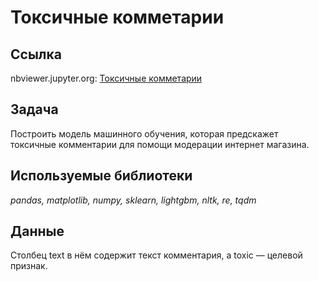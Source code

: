 # Токсичные комметарии

## Ссылка
nbviewer.jupyter.org: [Токсичные комметарии](https://nbviewer.jupyter.org/github/svvema/Yandex_praktikum-proj/blob/main/ML_projects/ML_regresion_text_toxic/ML_regresion_text_toxic.ipynb)

## Задача

Построить модель машинного обучения, которая предскажет токсичные комментарии для помощи модерации интернет магазина.

## Используемые библиотеки
*pandas, matplotlib, numpy, sklearn, lightgbm, nltk, re, tqdm*
## Данные

Столбец text в нём содержит текст комментария, а toxic — целевой признак.


